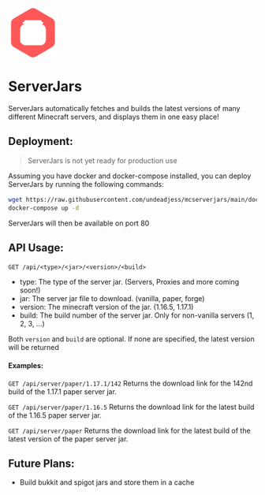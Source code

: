 <img src="https://raw.githubusercontent.com/undeadjess/mcserverjars/refs/heads/main/web/public/assets/images/favicon.png" width="100">

# ServerJars

ServerJars automatically fetches and builds the latest versions of many different Minecraft servers, and displays them in one easy place!

## Deployment:

> ServerJars is not yet ready for production use

Assuming you have docker and docker-compose installed, you can deploy ServerJars by running the following commands:

```bash
wget https://raw.githubusercontent.com/undeadjess/mcserverjars/main/docker-compose.yml
docker-compose up -d
```

ServerJars will then be available on port 80

## API Usage:

`GET /api/<type>/<jar>/<version>/<build>`

-   type: The type of the server jar. (Servers, Proxies and more coming soon!)
-   jar: The server jar file to download. (vanilla, paper, forge)
-   version: The minecraft version of the jar. (1.16.5, 1.17.1)
-   build: The build number of the server jar. Only for non-vanilla servers (1, 2, 3, ...)

Both `version` and `build` are optional. If none are specified, the latest version will be returned

#### Examples:

`GET /api/server/paper/1.17.1/142`
Returns the download link for the 142nd build of the 1.17.1 paper server jar.

`GET /api/server/paper/1.16.5`
Returns the download link for the latest build of the 1.16.5 paper server jar.

`GET /api/server/paper`
Returns the download link for the latest build of the latest version of the paper server jar.

## Future Plans:

-   Build bukkit and spigot jars and store them in a cache
